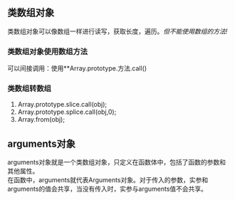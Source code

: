 ## 类数组对象
类数组对象可以像数组一样进行读写，获取长度，遍历。_但不能使用数组的方法!_  

### 类数组对象使用数组方法
可以间接调用：使用**Array.prototype.方法.call()

### 类数组转数组
1. Array.prototype.slice.call(obj);
2. Array.prototype.splice.call(obj,0);
3. Array.from(obj);

## arguments对象
arguments对象就是一个类数组对象，只定义在函数体中，包括了函数的参数和其他属性。  
在函数中，arguments就代表Arguments对象。对于传入的参数，实参和arguments的值会共享，当没有传入时，实参与arguments值不会共享。  

